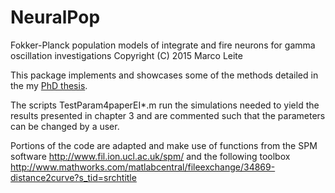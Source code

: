 # NeuralPop
Fokker-Planck population models of integrate and fire neurons for gamma oscillation investigations
Copyright (C) 2015  Marco Leite

This package implements and showcases some of the methods detailed in the my [PhD thesis](https://discovery.ucl.ac.uk/id/eprint/1545297/1/Thesis_ML_corrected_pdf_UCL.pdf).

The scripts TestParam4paperEI*.m run the simulations needed to yield the results presented in chapter 3 and are commented such that the parameters can be changed by a user.


Portions of the code are adapted and make use of functions from the SPM software http://www.fil.ion.ucl.ac.uk/spm/ and the following toolbox http://www.mathworks.com/matlabcentral/fileexchange/34869-distance2curve?s_tid=srchtitle
